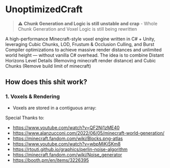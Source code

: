 # UnoptimizedCraft
> ⚠️ **Chunk Generation and Logic is still unstable and crap** - Whole Chunk Generation and Voxel Logic is still being rewritten <br>

A high-performance Minecraft-style voxel engine written in C# + Unity, leveraging Cubic Chunks, LOD, Frustum & Occlusion Culling, and Burst Compiler optimizations to achieve massive render distances and unlimited world height — without vanilla C# overhead. The idea is to combine Distant Horizons Level Details (Removing minecraft render distance) and Cubic Chunks (Remove build limit of minecraft)


## How does this shit work?
### 1. Voxels & Rendering
- Voxels are stored in a contiguous array:



Special Thanks to:
- https://www.youtube.com/watch?v=QF2Nj1zME40
- https://www.alanzucconi.com/2022/06/05/minecraft-world-generation/
- https://minecraft.fandom.com/wiki/Blocks.png-atlas
- https://www.youtube.com/watch?v=wbpMiKiSKm8
- https://rtouti.github.io/graphics/perlin-noise-algorithm
- https://minecraft.fandom.com/wiki/Noise_generator
- https://booth.pm/en/items/3226395
